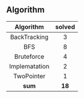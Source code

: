 ## Algorithm
|    Algorithm    | solved |
| :-------------: | :----: |
|BackTracking|3|
|BFS|8|
|Bruteforce|4|
|Implematation|2|
|TwoPointer|1|
| **sum** | **18**|

